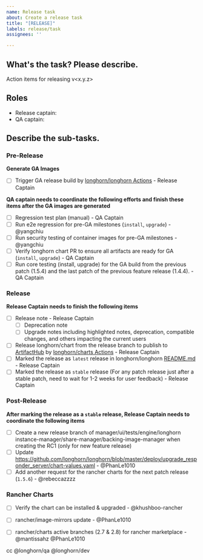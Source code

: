 ```yaml
---
name: Release task
about: Create a release task
title: "[RELEASE]"
labels: release/task
assignees: ''

---
```


## What's the task? Please describe.
Action items for releasing v<x.y.z>

## Roles
- Release captain: <!--responsible for RD efforts of release development and coordinating with QA captain-->
- QA captain: <!--responsible for coordinating QA efforts of release testing tasks-->

## Describe the sub-tasks.

### Pre-Release

**Generate GA Images**

- [ ] Trigger GA release build by [longhorn/longhorn Actions](https://github.com/longhorn/longhorn) - Release Captain

**QA captain needs to coordinate the following efforts and finish these items after the GA images are generated**

- [ ] Regression test plan (manual) - QA Captain
- [ ] Run e2e regression for pre-GA milestones (`install`, `upgrade`) - @yangchiu 
- [ ] Run security testing of container images for pre-GA milestones - @yangchiu
- [ ] Verify longhorn chart PR to ensure all artifacts are ready for GA (`install`, `upgrade`) - QA Captain
- [ ] Run core testing (install, upgrade) for the GA build from the previous patch (1.5.4) and the last patch of the previous feature release (1.4.4). - QA Captain
 
### Release

**Release Captain needs to finish the following items**

- [ ] Release note - Release Captain
  - [ ] Deprecation note
  - [ ] Upgrade notes including highlighted notes, deprecation, compatible changes, and others impacting the current users
- [ ] Release longhorn/chart from the release branch to publish to [ArtifactHub](https://artifacthub.io/packages/helm/longhorn/longhorn) by [longhorn/charts Actions](https://github.com/longhorn/charts) - Release Captain
- [ ] Marked the release as `latest` release in longhorn/longhorn [README.md](https://github.com/longhorn/longhorn) - Release Captain
- [ ] Marked the release as `stable` release (For any patch release just after a stable patch, need to wait for 1-2 weeks for user feedback) - Release Captain

### Post-Release

**After marking the release as a `stable` release, Release Captain needs to coordinate the following items**

- [ ] Create a new release branch of manager/ui/tests/engine/longhorn instance-manager/share-manager/backing-image-manager when creating the RC1 (only for new feature release)
- [ ] Update https://github.com/longhorn/longhorn/blob/master/deploy/upgrade_responder_server/chart-values.yaml  - @PhanLe1010 
- [ ] Add another request for the rancher charts for the next patch release (`1.5.6`) - @rebeccazzzz  

### Rancher Charts

- [ ] Verify the chart can be installed & upgraded - @khushboo-rancher 
- [ ] rancher/image-mirrors update - @PhanLe1010
- [ ] rancher/charts active branches (2.7 & 2.8) for rancher marketplace - @mantissahz @PhanLe1010 


cc @longhorn/qa @longhorn/dev 
